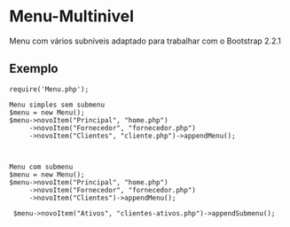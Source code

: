Menu-Multinivel
===============
Menu com vários subníveis adaptado para trabalhar com o Bootstrap 2.2.1


Exemplo
-------

    require('Menu.php'); 

    Menu simples sem submenu
    $menu = new Menu();
    $menu->novoItem("Principal", "home.php")
         ->novoItem("Fornecedor", "fornecedor.php")
         ->novoItem("Clientes", "cliente.php")->appendMenu();



    Menu com submenu
    $menu = new Menu();
    $menu->novoItem("Principal", "home.php")
         ->novoItem("Fornecedor", "fornecedor.php")
         ->novoItem("Clientes")->appendMenu();

     $menu->novoItem("Ativos", "clientes-ativos.php")->appendSubmenu();

